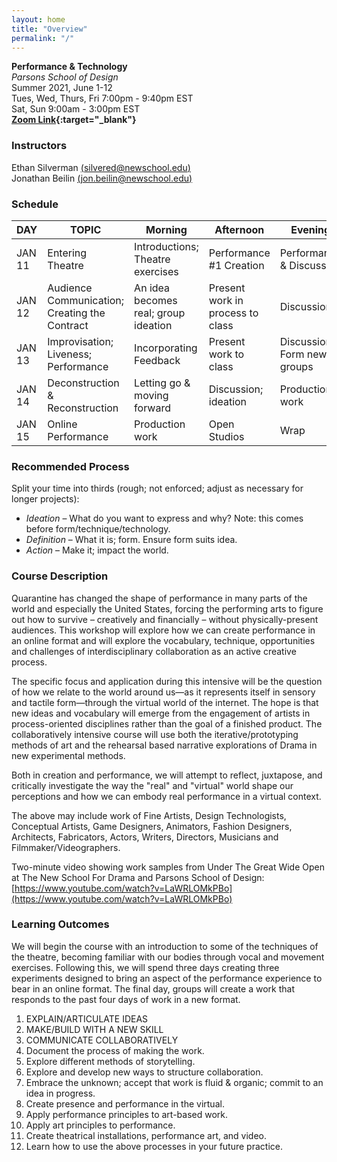 ```yaml
---
layout: home
title: "Overview"
permalink: "/"
---
```


**Performance & Technology**  
_Parsons School of Design_  
Summer 2021, June 1-12  
Tues, Wed, Thurs, Fri 7:00pm - 9:40pm EST  
Sat, Sun 9:00am - 3:00pm EST  
**[Zoom Link](https://NewSchool.zoom.us/j/93521164740?pwd=YzlnTUdKdUY1TTVBai93SmgxR0FRZz09){:target="\_blank"}**

### Instructors

Ethan Silverman [(silvered@newschool.edu)](mailto:silvered@newschool.edu)  
Jonathan Beilin [(jon.beilin@newschool.edu)](mailto:jon.beilin@newschool.edu)

### Schedule

| DAY | TOPIC | Morning | Afternoon | Evening |
| --- | --- | --- | --- | --- |
| JAN 11 | Entering Theatre | Introductions; Theatre exercises | Performance #1 Creation | Performance & Discussion |
| JAN 12 | Audience Communication; Creating the Contract | An idea becomes real; group ideation | Present work in process to class | Discussion |
| JAN 13 | Improvisation; Liveness; Performance | Incorporating Feedback | Present work to class | Discussion; Form new groups |
| JAN 14 | Deconstruction &amp; Reconstruction | Letting go &amp; moving forward | Discussion; ideation | Production work |
| JAN 15 | Online Performance | Production work | Open Studios | Wrap |

### Recommended Process

Split your time into thirds (rough; not enforced; adjust as necessary for longer projects):

- _Ideation_ &#x2013; What do you want to express and why? Note: this comes before form/technique/technology.
- _Definition_ &#x2013; What it is; form. Ensure form suits idea.
- _Action_ &#x2013; Make it; impact the world.

### Course Description

Quarantine has changed the shape of performance in many parts of the world and especially the United States, forcing the performing arts to figure out how to survive &#x2013; creatively and financially &#x2013; without physically-present audiences. This workshop will explore how we can create performance in an online format and will explore the vocabulary, technique, opportunities and challenges of interdisciplinary collaboration as an active creative process.

The specific focus and application during this intensive will be the question of how we relate to the world around us—as it represents itself in sensory and tactile form—through the virtual world of the internet. The hope is that new ideas and vocabulary will emerge from the engagement of artists in process-oriented disciplines rather than the goal of a finished product. The collaboratively intensive course will use both the iterative/prototyping methods of art and the rehearsal based narrative explorations of Drama in new experimental methods.

Both in creation and performance, we will attempt to reflect, juxtapose, and critically investigate the way the "real" and "virtual" world shape our perceptions and how we can embody real performance in a virtual context.

The above may include work of Fine Artists, Design Technologists, Conceptual Artists, Game Designers, Animators, Fashion Designers, Architects, Fabricators, Actors, Writers, Directors, Musicians and Filmmaker/Videographers.

Two-minute video showing work samples from Under The Great Wide Open at The New School For Drama and Parsons School of Design: [https://www.youtube.com/watch?v=LaWRLOMkPBo](https://www.youtube.com/watch?v=LaWRLOMkPBo)

### Learning Outcomes

We will begin the course with an introduction to some of the techniques of the theatre, becoming familiar with our bodies through vocal and movement exercises. Following this, we will spend three days creating three experiments designed to bring an aspect of the performance experience to bear in an online format. The final day, groups will create a work that responds to the past four days of work in a new format.

1. EXPLAIN/ARTICULATE IDEAS
2. MAKE/BUILD WITH A NEW SKILL
3. COMMUNICATE COLLABORATIVELY
4. Document the process of making the work.
5. Explore different methods of storytelling.
6. Explore and develop new ways to structure collaboration.
7. Embrace the unknown; accept that work is fluid & organic; commit to an idea in progress.
8. Create presence and performance in the virtual.
9. Apply performance principles to art-based work.
10. Apply art principles to performance.
11. Create theatrical installations, performance art, and video.
12. Learn how to use the above processes in your future practice.
